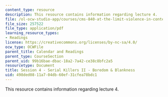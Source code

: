```yaml
---
content_type: resource
description: This resource contains information regarding lecture 4.
file: /ol-ocw-studio-app/courses/cms-840-at-the-limit-violence-in-contemporary-representation-fall-2013/498ded0811a704db60ef31cfea78bdc1_MITCMS_840F13_Session_4.pdf
file_size: 257522
file_type: application/pdf
learning_resource_types:
- Readings
license: https://creativecommons.org/licenses/by-nc-sa/4.0/
ocw_type: OCWFile
parent_title: Calendar and Readings
parent_type: CourseSection
parent_uid: 99b16bae-dbac-18a2-7a42-ce38c8bfc2a5
resourcetype: Document
title: Session 4 - Serial Killers II - Boredom & Blankness
uid: 498ded08-11a7-04db-60ef-31cfea78bdc1
---
```

This resource contains information regarding lecture 4.